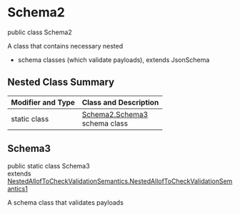 # Schema2
public class Schema2

A class that contains necessary nested
- schema classes (which validate payloads), extends JsonSchema

## Nested Class Summary
| Modifier and Type | Class and Description |
| ----------------- | ---------------------- |
| static class | [Schema2.Schema3](#schema3)<br> schema class |

## Schema3
public static class Schema3<br>
extends [NestedAllofToCheckValidationSemantics.NestedAllofToCheckValidationSemantics1](../../../../../../../../components/schemas/NestedAllofToCheckValidationSemantics.md#nestedalloftocheckvalidationsemantics1)

A schema class that validates payloads
